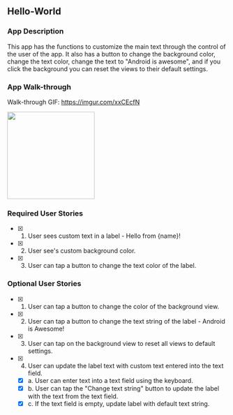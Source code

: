 ## Hello-World
### App Description
This app has the functions to customize the main text through the control of the user of the app. It also has a button to change the background color, change the text color, change the text to "Android is awesome", and if you click the background you can reset the views to their default settings.

### App Walk-through
Walk-through GIF: https://imgur.com/xxCEcfN

<img src="https://imgur.com/xxCEcfN" width=200><br>

### Required User Stories
- [x] 1. User sees custom text in a label - Hello from {name}!
- [x] 2. User see's custom background color.
- [x] 3. User can tap a button to change the text color of the label.

### Optional User Stories
- [x] 1. User can tap a button to change the color of the background view.  
- [x] 2. User can tap a button to change the text string of the label - Android is Awesome!  
- [x] 3. User can tap on the background view to reset all views to default settings.  
- [x] 4. User can update the label text with custom text entered into the text field.  
   - [x] a. User can enter text into a text field using the keyboard.  
   - [x] b. User can tap the "Change text string" button to update the label with the text from the text field.  
   - [x] c. If the text field is empty, update label with default text string.  
